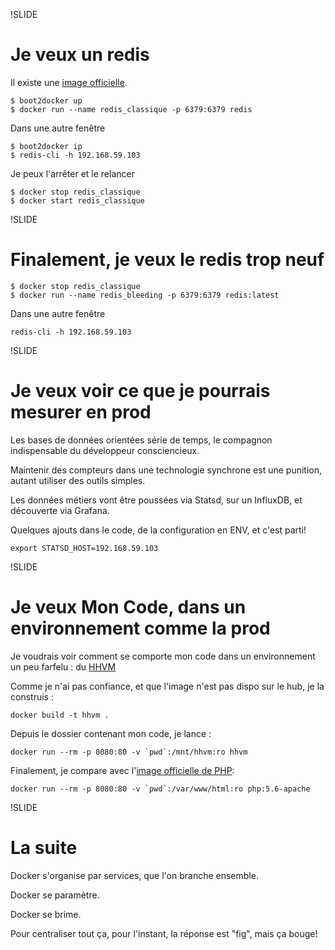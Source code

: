 !SLIDE
# Je veux un redis

Il existe une [image officielle](https://registry.hub.docker.com/_/redis/).

    $ boot2docker up
    $ docker run --name redis_classique -p 6379:6379 redis

Dans une autre fenêtre

    $ boot2docker ip
    $ redis-cli -h 192.168.59.103

Je peux l'arrêter et le relancer

    $ docker stop redis_classique
    $ docker start redis_classique

!SLIDE
# Finalement, je veux le redis trop neuf

    $ docker stop redis_classique
    $ docker run --name redis_bleeding -p 6379:6379 redis:latest

Dans une autre fenêtre

    redis-cli -h 192.168.59.103

!SLIDE
# Je veux voir ce que je pourrais mesurer en prod

Les bases de données orientées série de temps, le compagnon indispensable du développeur consciencieux.

Maintenir des compteurs dans une technologie synchrone est une punition, autant utiliser des outils simples.

Les données métiers vont être poussées via Statsd, sur un InfluxDB, et découverte via Grafana.

Quelques ajouts dans le code, de la configuration en ENV, et c'est parti!

    export STATSD_HOST=192.168.59.103

!SLIDE
# Je veux Mon Code, dans un environnement comme la prod

Je voudrais voir comment se comporte mon code dans un environnement un peu farfelu : du [HHVM](https://github.com/nikolaplejic/docker.hhvm)

Comme je n'ai pas confiance, et que l'image n'est pas dispo sur le hub, je la construis :

    docker build -t hhvm .

Depuis le dossier contenant mon code, je lance :

    docker run --rm -p 8080:80 -v `pwd`:/mnt/hhvm:ro hhvm

Finalement, je compare avec l'[image officielle de PHP](https://registry.hub.docker.com/_/php/):

    docker run --rm -p 8080:80 -v `pwd`:/var/www/html:ro php:5.6-apache

!SLIDE
# La suite

Docker s'organise par services, que l'on branche ensemble.

Docker se paramètre.

Docker se brime.

Pour centraliser tout ça, pour l'instant, la réponse est "fig", mais ça bouge!


